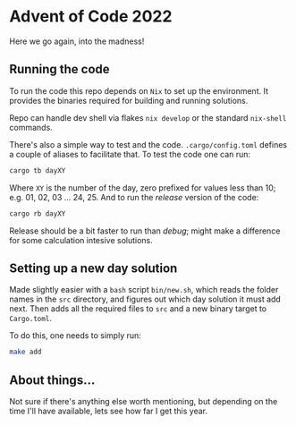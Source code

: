 # Advent of Code 2022

Here we go again, into the madness!

## Running the code

To run the code this repo depends on `Nix` to set up the environment. It provides the binaries required for building and running solutions.

Repo can handle dev shell via flakes `nix develop` or the standard `nix-shell` commands.

There's also a simple way to test and the code. `.cargo/config.toml` defines a couple of aliases to facilitate that. To test the code one can run:

```bash
cargo tb dayXY
```

Where `XY` is the number of the day, zero prefixed for values less than 10; e.g. 01, 02, 03 ... 24, 25. And to run the _release_ version of the code:

```bash
cargo rb dayXY
```

Release should be a bit faster to run than _debug_; might make a difference for some calculation intesive solutions.

## Setting up a new day solution

Made slightly easier with a `bash` script `bin/new.sh`, which reads the folder names in the `src` directory, and figures out which day solution it must add next. Then adds all the required files to `src` and a new binary target to `Cargo.toml`.

To do this, one needs to simply run:

```bash
make add
```

## About things...

Not sure if there's anything else worth mentioning, but depending on the time I'll have available, lets see how far I get this year.
